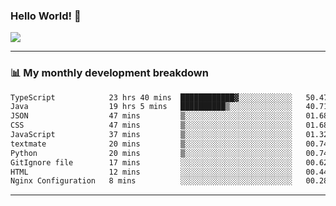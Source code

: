 ### Hello World! 👋

<a>
  <img align="center" src="https://github-readme-stats.vercel.app/api?username=megatunger&count_private=true&include_all_commits=true&bg_color=30,56CCF2,2F80ED&title_color=fff&text_color=fff" />
</a>

------
### 📊 My monthly development breakdown

<!--START_SECTION:waka-->

```txt
TypeScript            23 hrs 40 mins  ████████████▓░░░░░░░░░░░░   50.47 %
Java                  19 hrs 5 mins   ██████████▒░░░░░░░░░░░░░░   40.71 %
JSON                  47 mins         ▒░░░░░░░░░░░░░░░░░░░░░░░░   01.68 %
CSS                   47 mins         ▒░░░░░░░░░░░░░░░░░░░░░░░░   01.68 %
JavaScript            37 mins         ▒░░░░░░░░░░░░░░░░░░░░░░░░   01.32 %
textmate              20 mins         ▒░░░░░░░░░░░░░░░░░░░░░░░░   00.74 %
Python                20 mins         ▒░░░░░░░░░░░░░░░░░░░░░░░░   00.74 %
GitIgnore file        17 mins         ░░░░░░░░░░░░░░░░░░░░░░░░░   00.62 %
HTML                  12 mins         ░░░░░░░░░░░░░░░░░░░░░░░░░   00.44 %
Nginx Configuration   8 mins          ░░░░░░░░░░░░░░░░░░░░░░░░░   00.28 %
```

<!--END_SECTION:waka-->

------
